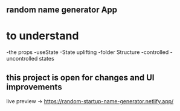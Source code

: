 ## random name generator App

# to understand 
-the props 
-useState
-State uplifting
-folder Structure
-controlled
-uncontrolled states


## this project is open for changes and UI improvements
live preview -> https://random-startup-name-generator.netlify.app/


